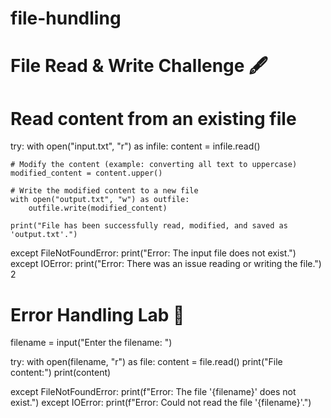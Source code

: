 # file-hundling
# File Read & Write Challenge 🖋️

# Read content from an existing file
try:
    with open("input.txt", "r") as infile:
        content = infile.read()

    # Modify the content (example: converting all text to uppercase)
    modified_content = content.upper()

    # Write the modified content to a new file
    with open("output.txt", "w") as outfile:
        outfile.write(modified_content)

    print("File has been successfully read, modified, and saved as 'output.txt'.")

except FileNotFoundError:
    print("Error: The input file does not exist.")
except IOError:
    print("Error: There was an issue reading or writing the file.")
2
# Error Handling Lab 🧪

filename = input("Enter the filename: ")

try:
    with open(filename, "r") as file:
        content = file.read()
    print("File content:")
    print(content)

except FileNotFoundError:
    print(f"Error: The file '{filename}' does not exist.")
except IOError:
    print(f"Error: Could not read the file '{filename}'.")





